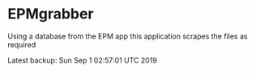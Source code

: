 # EPMgrabber
Using a database from the EPM app this application scrapes the files as required


Latest backup: Sun Sep 1 02:57:01 UTC 2019
